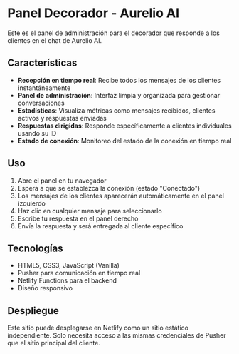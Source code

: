 # Panel Decorador - Aurelio AI

Este es el panel de administración para el decorador que responde a los clientes en el chat de Aurelio AI.

## Características

- **Recepción en tiempo real**: Recibe todos los mensajes de los clientes instantáneamente
- **Panel de administración**: Interfaz limpia y organizada para gestionar conversaciones
- **Estadísticas**: Visualiza métricas como mensajes recibidos, clientes activos y respuestas enviadas
- **Respuestas dirigidas**: Responde específicamente a clientes individuales usando su ID
- **Estado de conexión**: Monitoreo del estado de la conexión en tiempo real

## Uso

1. Abre el panel en tu navegador
2. Espera a que se establezca la conexión (estado "Conectado")
3. Los mensajes de los clientes aparecerán automáticamente en el panel izquierdo
4. Haz clic en cualquier mensaje para seleccionarlo
5. Escribe tu respuesta en el panel derecho
6. Envía la respuesta y será entregada al cliente específico

## Tecnologías

- HTML5, CSS3, JavaScript (Vanilla)
- Pusher para comunicación en tiempo real
- Netlify Functions para el backend
- Diseño responsivo

## Despliegue

Este sitio puede desplegarse en Netlify como un sitio estático independiente. Solo necesita acceso a las mismas credenciales de Pusher que el sitio principal del cliente.
